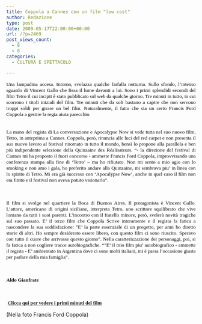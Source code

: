 ```yaml
---
title: Coppola a Cannes con un film "low cost"
author: Redazione
type: post
date: 2009-05-17T22:00:00+00:00
url: /?p=2469
post_views_count:
  - 8
  - 8
categories:
  - CULTURA E SPETTACOLO

---
```

<p style="text&#45;align: justify; ">
  <span style="font&#45;size: 10pt; font&#45;family: Tahoma"><font color="#000000">Una lampadina accesa. Intorno, svolazza qualche farfalla notturna. Sullo sfondo, l&#8217;intenso sguardo di Vincent Gallo che fissa il lume davanti a lui. Sono i primi splendidi secondi del film Tetro il cui incipit &egrave; stato pubblicato sul web da qualche giorno. Tre minuti in tutto, in cui scorrono i titoli iniziali del film. Tre minuti che da soli bastano a capire che non servono troppi soldi per girare un bel film. Naturalmente, il fatto che sia un certo Francis Ford Coppola a gestire la regia aiuta parecchio.<br /></font></span>&nbsp;
</p>

<p style="margin: 0cm 0cm 0pt; text&#45;align: justify" class="MsoNormal">
  <span style="font&#45;size: 10pt; font&#45;family: Tahoma"><font color="#000000">La mano del regista di La conversazione e Apocalypse Now si vede tutta nel suo nuovo film, Tetro, in anteprima a Cannes. Coppola, per&ograve;, rinuncia alle luci del red carpet e non presenta il suo nuovo lavoro al festival rinomato in tutto il mondo, bens&igrave; lo propone alla parallela e ben pi&ugrave; indipendente selezione della Quinzaine des R&eacute;alisateurs. &ldquo;&#45; la direzione del festival di Cannes mi ha proposto il fuori concorso &#45; ammette F</font><font color="#000000">rancis Ford Coppola, improvvisando una conferenza stampa alla fine di &#8216;Tetro&#8217; &ndash; ma ho rifiutato. Non mi sento a mio agio con lo smoking e non amo i gala, ho preferito andare alla Quinzaine, mi sembrava piu&#8217; in linea con lo spirito di Tetro. Mi era gi&agrave; successo con &#8216;Apocalypse Now&#8217;, anche in quel caso il film non era finito e il festival non aveva potuto visionarlo". </font></span>
</p>

<p align="justify">
  &nbsp;
</p>

<p align="justify">
  <span style="font&#45;size: 10pt; font&#45;family: Tahoma"><font color="#000000">Il film si svolge nel quartiere la Boca di Buenos Aires. Il protagonista &egrave; Vincent Gallo. L&#8217;attore, americano di origini siciliane, interpreta Tetro, uno scrittore squilibrato che vive lontano da tutti i suoi parenti. L&#8217;incontro con il fratello minore, per&ograve;, sveler&agrave; novit&agrave; tragiche sul suo passato. E&#8217; il terzo film che Coppola Scrive interamente e il regista fa fatica a nascondere la sua soddisfazione: "E&#8217; la parte essenziale di un progetto, per anni ho diretto storie di altri. Ho sempre desiderato essere libero, con questo film ci sono riuscito. Speravo con tutto il cuore che arrivasse questo giorno". Nella caratterizzazione dei personaggi, poi, si fa fatica a non cogliere tracce autobiografiche. &ldquo;"E&#8217; il mio film piu&#8217; autobiografico &#45; ammette il regista &#45; E&#8217; ambientato in Argentina dove ci sono molti italiani, </font><font color="#000000">mi &egrave; parsa l&#8217;occasione giusta per parlare della mia famiglia".</font></span>
</p>

<p align="justify">
  &nbsp;
</p>

<span style="font&#45;size: 10pt; font&#45;family: Tahoma"><font color="#000000"><strong>Aldo Gianfrate</strong></font></span>

&nbsp;

<span style="font&#45;size: 10pt; font&#45;family: Tahoma"><font color="#000000"><strong>&nbsp;</strong></font></span><span style="font&#45;size: 10pt; font&#45;family: Tahoma"><font color="#000000"><strong><a href="https://www.traileraddict.com/clip/tetro/opening&#45;sequence">Clicca qui per vedere i primi minuti del film</a></strong></font></span>

(Nella foto Francis Ford Coppola)